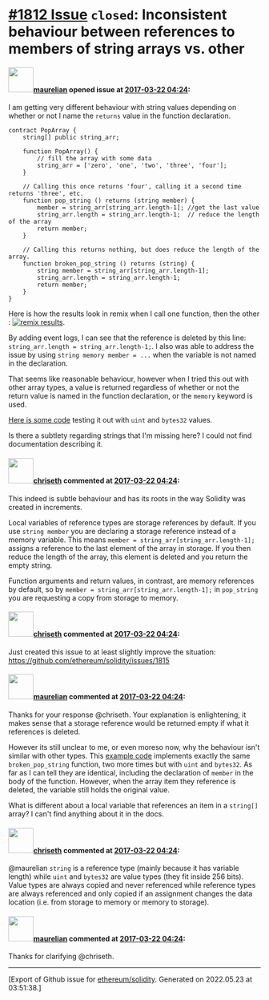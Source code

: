 # [\#1812 Issue](https://github.com/ethereum/solidity/issues/1812) `closed`: Inconsistent behaviour between references to members of string arrays vs. other

#### <img src="https://avatars.githubusercontent.com/u/23033765?u=2e7a6d419d3bcf8c495155dad1fd1c7575eab951&v=4" width="50">[maurelian](https://github.com/maurelian) opened issue at [2017-03-22 04:24](https://github.com/ethereum/solidity/issues/1812):

I am getting very different behaviour with string values depending on whether or not I name the `returns` value in the function declaration. 

    contract PopArray {
        string[] public string_arr;
        
        function PopArray() {
            // fill the array with some data
            string_arr = ['zero', 'one', 'two', 'three', 'four'];
        }
    
        // Calling this once returns 'four', calling it a second time returns 'three', etc. 
        function pop_string () returns (string member) {
            member = string_arr[string_arr.length-1]; //get the last value
            string_arr.length = string_arr.length-1;  // reduce the length of the array
            return member;
        } 
    
        // Calling this returns nothing, but does reduce the length of the array.
        function broken_pop_string () returns (string) {
            string member = string_arr[string_arr.length-1];
            string_arr.length = string_arr.length-1;
            return member;
        }
    }
    

Here is how the results look in remix when I call one function, then the other : [![remix results][1]][1]. 

By adding event logs, I can see that the reference is deleted by this line: `string_arr.length = string_arr.length-1;`. I also was able to address the issue by using `string memory member = ...` when the variable is not named in the declaration.

That seems like reasonable behaviour, however when I tried this out with other array types, a value is returned regardless of whether or not the return value is named in the function declaration, or the `memory` keyword is used. 

[Here is some code][2] testing it out with `uint` and `bytes32` values.

Is there a subtlety regarding strings that I'm missing here? I could not find documentation describing it. 

  [1]: https://i.stack.imgur.com/qvvBT.png
  [2]: https://gist.github.com/maurelian/2a8ff9b1f7e3d8c69374f751af960633


#### <img src="https://avatars.githubusercontent.com/u/9073706?v=4" width="50">[chriseth](https://github.com/chriseth) commented at [2017-03-22 04:24](https://github.com/ethereum/solidity/issues/1812#issuecomment-288352222):

This indeed is subtle behaviour and has its roots in the way Solidity was created in increments.

Local variables of reference types are storage references by default. If you use `string member` you are declaring a storage reference instead of a memory variable. This means `member = string_arr[string_arr.length-1];` assigns a reference to the last element of the array in storage. If you then reduce the length of the array, this element is deleted and you return the empty string.

Function arguments and return values, in contrast, are memory references by default, so by `member = string_arr[string_arr.length-1];` in `pop_string` you are requesting a copy from storage to memory.

#### <img src="https://avatars.githubusercontent.com/u/9073706?v=4" width="50">[chriseth](https://github.com/chriseth) commented at [2017-03-22 04:24](https://github.com/ethereum/solidity/issues/1812#issuecomment-288505487):

Just created this issue to at least slightly improve the situation: https://github.com/ethereum/solidity/issues/1815

#### <img src="https://avatars.githubusercontent.com/u/23033765?u=2e7a6d419d3bcf8c495155dad1fd1c7575eab951&v=4" width="50">[maurelian](https://github.com/maurelian) commented at [2017-03-22 04:24](https://github.com/ethereum/solidity/issues/1812#issuecomment-288534370):

Thanks for your response @chriseth. Your explanation is enlightening, it makes sense that a storage reference would be returned empty if what it references is deleted. 

However its still unclear to me, or even moreso now, why the behaviour isn't similar with other types. This [example code](https://ethereum.github.io/browser-solidity/#version=soljson-v0.4.10+commit.f0d539ae.js&gist=16bdce8dae1743e96879c544dd3ee7f8) implements exactly the same `broken_pop_string` function, two more times but with `uint` and `bytes32`. As far as I can tell they are identical, including the declaration of `member` in the body of the function. However, when the array item they reference is deleted, the variable still holds the original value. 

What is different about a local variable that references an item in a `string[]` array? I can't find anything about it in the docs.

#### <img src="https://avatars.githubusercontent.com/u/9073706?v=4" width="50">[chriseth](https://github.com/chriseth) commented at [2017-03-22 04:24](https://github.com/ethereum/solidity/issues/1812#issuecomment-289074028):

@maurelian `string` is a reference type (mainly because it has variable length) while `uint` and `bytes32` are value types (they fit inside 256 bits). Value types are always copied and never referenced while reference types are always referenced and only copied if an assignment changes the data location (i.e. from storage to memory or memory to storage).

#### <img src="https://avatars.githubusercontent.com/u/23033765?u=2e7a6d419d3bcf8c495155dad1fd1c7575eab951&v=4" width="50">[maurelian](https://github.com/maurelian) commented at [2017-03-22 04:24](https://github.com/ethereum/solidity/issues/1812#issuecomment-289247031):

Thanks for clarifying @chriseth.


-------------------------------------------------------------------------------



[Export of Github issue for [ethereum/solidity](https://github.com/ethereum/solidity). Generated on 2022.05.23 at 03:51:38.]
